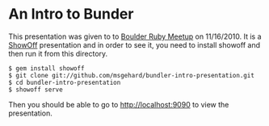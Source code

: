 An Intro to Bunder
=======================

This presentation was given to to [Boulder Ruby Meetup][] on 11/16/2010.  It is a [ShowOff][]
presentation and in order to see it, you need to install showoff and then run it
from this directory.

    $ gem install showoff
    $ git clone git://github.com/msgehard/bundler-intro-presentation.git
    $ cd bundler-intro-presentation
    $ showoff serve

Then you should be able to go to <http://localhost:9090> to view the presentation.

[Boulder Ruby Meetup]: http://boulderruby.org/
[ShowOff]: http://github.com/schacon/showoff